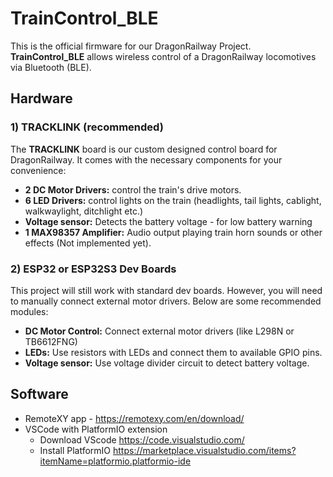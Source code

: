 # TrainControl_BLE

This is the official firmware for our DragonRailway Project. **TrainControl_BLE** allows wireless control of a DragonRailway locomotives via Bluetooth (BLE).

## Hardware

### 1) TRACKLINK (recommended)

The **TRACKLINK** board is our custom designed control board for DragonRailway. It comes with the necessary components for your convenience:

- **2 DC Motor Drivers:** control the train's drive motors.
- **6 LED Drivers:** control lights on the train (headlights, tail lights, cablight, walkwaylight, ditchlight etc.)
- **Voltage sensor:** Detects the battery voltage - for low battery warning
- **1 MAX98357 Amplifier:** Audio output playing train horn sounds or other effects (Not implemented yet).

### 2) ESP32 or ESP32S3 Dev Boards

This project will still work with standard dev boards. However, you will need to manually connect external motor drivers. Below are some recommended modules:

- **DC Motor Control:** Connect external motor drivers (like L298N or TB6612FNG)
- **LEDs:** Use resistors with LEDs and connect them to available GPIO pins.
- **Voltage sensor:** Use voltage divider circuit to detect battery voltage.

## Software

- RemoteXY app - https://remotexy.com/en/download/
- VSCode with PlatformIO extension
    - Download VScode https://code.visualstudio.com/
    - Install PlatformIO https://marketplace.visualstudio.com/items?itemName=platformio.platformio-ide